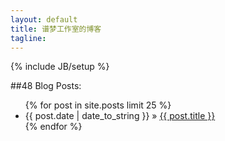 ```yaml
---
layout: default
title: 谱梦工作室的博客
tagline:
---
```

{% include JB/setup %}

##48 Blog Posts:
<ul class="posts">
  {% for post in site.posts limit 25 %}
    <li><span>{{ post.date | date_to_string }}</span> &raquo; <a href="{{ BASE_PATH }}{{ post.url }}">{{ post.title }}</a></li>
  {% endfor %}
</ul>